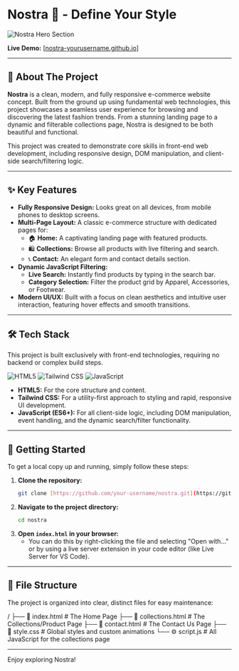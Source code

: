 # Nostra 👕 - Define Your Style

![Nostra Hero Section](https://images.unsplash.com/photo-1551488831-00ddcb6c6bd3?q=80&w=1200)

**Live Demo:** [[nostra-yourusername.github.io](https://roozz24.github.io/Nostra-Project/)]

---

## 🌟 About The Project

**Nostra** is a clean, modern, and fully responsive e-commerce website concept. Built from the ground up using fundamental web technologies, this project showcases a seamless user experience for browsing and discovering the latest fashion trends. From a stunning landing page to a dynamic and filterable collections page, Nostra is designed to be both beautiful and functional.

This project was created to demonstrate core skills in front-end web development, including responsive design, DOM manipulation, and client-side search/filtering logic.

---

## ✨ Key Features

* **Fully Responsive Design:** Looks great on all devices, from mobile phones to desktop screens.
* **Multi-Page Layout:** A classic e-commerce structure with dedicated pages for:
    * 🏠 **Home:** A captivating landing page with featured products.
    * 🛍️ **Collections:** Browse all products with live filtering and search.
    * 📞 **Contact:** An elegant form and contact details section.
* **Dynamic JavaScript Filtering:**
    * **Live Search:** Instantly find products by typing in the search bar.
    * **Category Selection:** Filter the product grid by Apparel, Accessories, or Footwear.
* **Modern UI/UX:** Built with a focus on clean aesthetics and intuitive user interaction, featuring hover effects and smooth transitions.

---

## 🛠️ Tech Stack

This project is built exclusively with front-end technologies, requiring no backend or complex build steps.

![HTML5](https://img.shields.io/badge/HTML5-E34F26?style=for-the-badge&logo=html5&logoColor=white)
![Tailwind CSS](https://img.shields.io/badge/Tailwind_CSS-38B2AC?style=for-the-badge&logo=tailwind-css&logoColor=white)
![JavaScript](https://img.shields.io/badge/JavaScript-F7DF1E?style=for-the-badge&logo=javascript&logoColor=black)

* **HTML5:** For the core structure and content.
* **Tailwind CSS:** For a utility-first approach to styling and rapid, responsive UI development.
* **JavaScript (ES6+):** For all client-side logic, including DOM manipulation, event handling, and the dynamic search/filter functionality.

---

## 🚀 Getting Started

To get a local copy up and running, simply follow these steps:

1.  **Clone the repository:**
    ```sh
    git clone [https://github.com/your-username/nostra.git](https://github.com/your-username/nostra.git)
    ```
2.  **Navigate to the project directory:**
    ```sh
    cd nostra
    ```
3.  **Open `index.html` in your browser:**
    * You can do this by right-clicking the file and selecting "Open with..." or by using a live server extension in your code editor (like Live Server for VS Code).

---

## 📂 File Structure

The project is organized into clear, distinct files for easy maintenance:


/
├── 📄 index.html      # The Home Page
├── 📄 collections.html # The Collections/Product Page
├── 📄 contact.html    # The Contact Us Page
├── 🎨 style.css       # Global styles and custom animations
└── ⚙️ script.js       # All JavaScript for the collections page


---

Enjoy exploring Nostra!
